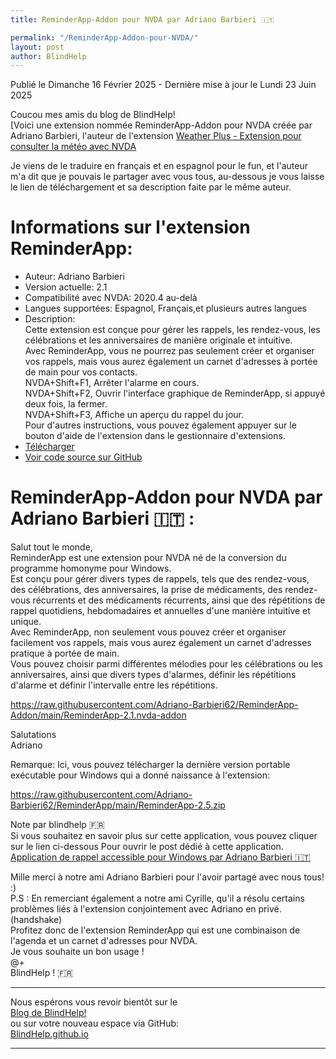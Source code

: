 ```yaml
--- 
title: ReminderApp-Addon pour NVDA par Adriano Barbieri 🇮🇹

permalink: "/ReminderApp-Addon-pour-NVDA/"
layout: post
author: BlindHelp
---
```


<footer> Publié le Dimanche 16 Février 2025 - Dernière mise à jour le Lundi 23 Juin 2025</footer>


Coucou mes amis du blog de BlindHelp!    
[Voici une extension nommée ReminderApp-Addon pour NVDA  créée par Adriano Barbieri, l'auteur de l'extension [Weather Plus - Extension pour consulter la météo avec NVDA](https://blindhelp.github.io/Weather-Plus/)    

Je viens de le traduire en français et en espagnol pour le fun, et l'auteur m'a dit que je pouvais le partager avec vous tous, au-dessous je vous laisse le lien de téléchargement et sa description faite par le même auteur.    

# Informations sur l'extension ReminderApp: #

* Auteur: <span lang="it">Adriano Barbieri</span>
* Version actuelle: 2.1
* Compatibilité avec NVDA: 2020.4 au-delà
* Langues supportées: Espagnol, Français,et plusieurs autres langues
* Description:    
Cette extension est conçue pour gérer les rappels, les rendez-vous, les célébrations et les anniversaires de manière originale et intuitive.    
Avec ReminderApp, vous ne pourrez pas seulement créer et organiser vos rappels, mais vous aurez également un carnet d'adresses à portée de main pour vos contacts.    
NVDA+Shift+F1, Arrêter l'alarme en cours.    
NVDA+Shift+F2, Ouvrir l'interface graphique de ReminderApp, si appuyé deux fois, la fermer.    
NVDA+Shift+F3, Affiche un aperçu du rappel du jour.    
Pour d'autres instructions, vous pouvez également appuyer sur le bouton d'aide de l'extension dans le gestionnaire d'extensions.    
* [Télécharger](https://raw.githubusercontent.com/Adriano-Barbieri62/ReminderApp-Addon/main/ReminderApp-2.1.nvda-addon)
* [Voir code source sur GitHub](https://github.com/Adriano-Barbieri62/ReminderApp-Addon)

# ReminderApp-Addon pour NVDA par Adriano Barbieri 🇮🇹 :
Salut tout le monde,    
ReminderApp est une extension pour NVDA né de la conversion du programme homonyme pour Windows.    
Est conçu pour gérer divers types de rappels, tels que des rendez-vous, des célébrations, des anniversaires, la prise de médicaments, des rendez-vous récurrents et des médicaments récurrents, ainsi que des répétitions de rappel quotidiens, hebdomadaires et annuelles d'une manière intuitive et unique.    
Avec ReminderApp, non seulement vous pouvez créer et organiser facilement vos rappels, mais vous aurez également un carnet d'adresses pratique à portée de main.    
Vous pouvez choisir parmi différentes mélodies pour les célébrations ou les anniversaires, ainsi que divers types d'alarmes, définir les répétitions d'alarme et définir l'intervalle entre les répétitions.    

<https://raw.githubusercontent.com/Adriano-Barbieri62/ReminderApp-Addon/main/ReminderApp-2.1.nvda-addon>

Salutations    
Adriano    

Remarque: Ici, vous pouvez télécharger la dernière version portable exécutable pour Windows qui a donné naissance   à l'extension:    

<https://raw.githubusercontent.com/Adriano-Barbieri62/ReminderApp/main/ReminderApp-2.5.zip>

Note par blindhelp 🇫🇷    
Si vous souhaitez en savoir plus sur cette application, vous pouvez cliquer sur le lien ci-dessous Pour ouvrir le post dédié à cette application.    
[Application de rappel accessible pour Windows par Adriano Barbieri 🇮🇹](https://blindhelp.github.io/Accessible-ReminderApp-for-Windows/)    

Mille merci à notre ami <span lang="it">Adriano Barbieri</span> pour l'avoir partagé avec nous tous! :)    
P.S : En remerciant également a notre ami Cyrille, qu'il a résolu certains problèmes liés à l'extension conjointement avec Adriano en privé. (handshake)    
Profitez donc de l'extension ReminderApp qui est une combinaison de l'agenda et un carnet d'adresses pour NVDA.    
Je vous souhaite un bon usage !    
@+    
BlindHelp ! 🇫🇷    

---

Nous espérons vous revoir bientôt sur le      
[Blog de BlindHelp!](http://blindhelp.blogspot.fr/)                    
ou sur  votre nouveau espace via GitHub:                     
[BlindHelp.github.io](https://blindhelp.github.io)                    

---